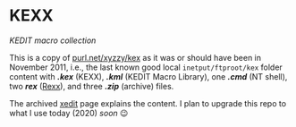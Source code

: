 # KEXX
*KEDIT macro collection*

This is a copy of [purl.net/xyzzy/kex][2011] as it was or should have been in November 2011, i.e., the last known good local `inetput/ftproot/kex` folder content with ***.kex*** (KEXX), ***.kml*** (KEDIT Macro Library), one ***.cmd*** (NT shell), two ***rex*** ([Rexx](https://github.com/frank-e/rexx-fan "rexx-fan")), and three ***.zip*** (archive) files.

The archived [xedit](https://purl.net/xyzzy/xedit.htm "KEXX Macros") page explains the content. I plan to upgrade this repo to what I use today (2020) *soon* :wink:

[2011]: https://purl.net/xyzzy/kex/
